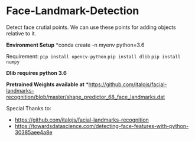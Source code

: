 # Face-Landmark-Detection
Detect face crutial points. We can use these points for adding objects relative to it.

**Environment Setup**
*conda create -n myenv python=3.6

Requirement:
  `pip install opencv-python`
  `pip install dlib`
  `pip install numpy`
  
 **Dlib requires python 3.6**
  

**Pretrained Weights available at**
*https://github.com/italojs/facial-landmarks-recognition/blob/master/shape_predictor_68_face_landmarks.dat

Special Thanks to: 
* https://github.com/italojs/facial-landmarks-recognition
* https://towardsdatascience.com/detecting-face-features-with-python-30385aee4a8e
